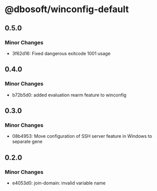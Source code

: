 # @dbosoft/winconfig-default

## 0.5.0

### Minor Changes

- 3f62d16: Fixed dangerous exitcode 1001 usage

## 0.4.0

### Minor Changes

- b72b5d0: added evaluation rearm feature to winconfig

## 0.3.0

### Minor Changes

- 08b4953: Move configuration of SSH server feature in Windows to separate gene

## 0.2.0

### Minor Changes

- e4053d0: join-domain: invalid variable name
